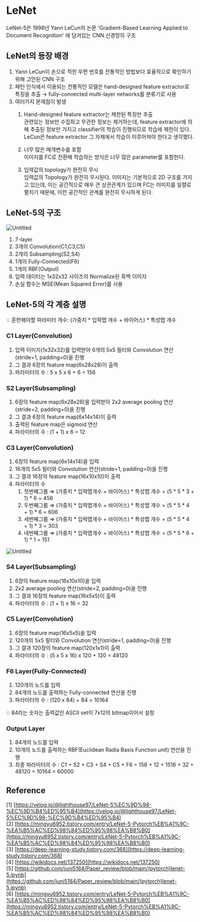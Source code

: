 # LeNet

LeNet-5은 1998년 Yann LeCun의 논문 'Gradient-Based Learning Applied to Document Recognition' 에 담겨있는 CNN 신경망의 구조

## LeNet의 등장 배경

1. Yann LeCun이 손으로 적힌 우편 번호를 전통적인 방법보다 효율적으로 확인하기 위해 고안된 CNN 구조
2. 패턴 인식에서 이용되는 전통적인 모델은 hand-designed feature extractor로 특징을 추출 → fully-connected multi-layer networks를 분류기로 사용
3. 여러가지 문제점이 발생
   1. Hand-designed feature extractor는 제한된 특징만 추출<br>
           관련있는 정보만 수집하고 무관한 정보는 제거하는데, feature extractor에 의해 추출된 정보만 가지고 classifier의 학습이 진행되므로 학습에 제한이 있다. LeCun은 feature extractor 그 자체에서 학습이 이루어져야 한다고 생각했다.

   2. 너무 많은 매개변수를 포함<br>
        이미지를 FC로 전환해 학습하는 방식은 너무 많은 parameter를 포함한다.

   3. 입력값의 topology가 완전히 무시<br>
        입력값의 Topology가 완전히 무시된다. 이미지는 기본적으로 2D 구조를 가지고 있는데, 이는 공간적으로 매우 큰 상관관계가 있으며 FC는 이미지를 일렬로 펼치기 때문에, 이런 공간적인 관계를 완전히 무시하게 된다.
        
## LeNet-5의 구조
![Untitled](https://github.com/pjs990301/23-24-AI-Vision-Study/blob/main/%ED%91%9C%EC%A7%80%EC%84%B1/1%EC%A3%BC%EC%B0%A8/figure/fig1.png?raw=true)

1. 7-layer
2. 3개의 Convolution(C1,C3,C5)
3. 2개의 Subsampling(S2,S4)
4. 1개의 Fully-Connected(F6)
5. 1개의 RBF(Output)
6. 입력 데이터는 1x32x32 사이즈의 Normalize된 흑백 이미지
7. 손실 함수는 MSE(Mean Squared Error)를 사용

## LeNet-5의 각 계층 설명

💡 훈련해야할 파라미터 개수: (가중치 * 입력맵 개수 + 바이어스) * 특성맵 개수

### C1 Layer(Convolution)

1. 입력 이미지(1x32x32)를 입력받아 6개의 5x5 필터와 Convolution 연산(stride=1, padding=0)을 진행 
2. 그 결과 6장의 feature map(6x28x28)이 출력
3. 파라미터의 수 : 5 x 5 x 6 + 6 = 156

### S2 Layer(Subsampling)

1. 6장의 feature map(6x28x28)을 입력받아 2x2 average pooling 연산(stride=2, padding=0)을 진행
2. 그 결과 6장의 feature map(6x14x14)이 출력
3. 출력된 feature map은 sigmoid 연산
4. 파라미터의 수 : (1 + 1) x 6 = 12

### C3 Layer(Convolution)

1. 6장의 feature map(6x14x14)을 입력
2. 16개의 5x5 필터와 Convolution 연산(stride=1, padding=0)을 진행
3. 그 결과 16장의 feature map(16x10x10)이 출력
4. 파라미터의 수
   1. 첫번째그룹 ⇒ (가중치 * 입력맵개수 + 바이어스) * 특성맵 개수 = (5 * 5 * 3 + 1) * 6 = 456
   2. 두번째그룹 ⇒ (가중치 * 입력맵개수 + 바이어스) * 특성맵 개수 = (5 * 5 * 4 + 1) * 6 = 606
   3. 세번째그룹 ⇒ (가중치 * 입력맵개수 + 바이어스) * 특성맵 개수 = (5 * 5 * 4 + 1) * 3 = 303
   4. 네번째그룹 ⇒ (가중치 * 입력맵개수 + 바이어스) * 특성맵 개수 = (5 * 5 * 6 + 1) * 1 = 151

![Untitled](https://github.com/pjs990301/23-24-AI-Vision-Study/blob/main/%ED%91%9C%EC%A7%80%EC%84%B1/1%EC%A3%BC%EC%B0%A8/figure/fig2.png?raw=true)

### S4 Layer(Subsampling)

1. 6장의 feature map(16x10x10)을 입력
2. 2x2 average pooling 연산(stride=2, padding=0)을 진행
3. 그 결과 16장의 feature map(16x5x5)이 출력
4. 파라미터의 수 : (1 + 1) x 16 = 32

### C5 Layer(Convolution)

1. 6장의 feature map(16x5x5)을 입력
2. 120개의 5x5 필터와 Convolution 연산(stride=1, padding=0)을 진행
3. 그 결과 120장의 feature map(120x1x1)이 출력
4. 파라미터의 수 : (5 x 5 x 16) x 120 + 120 = 48120

### F6 Layer(Fully-Connected)

1. 120개의 노드를 입력
2. 84개의 노드를 출력하는 Fully-connected 연산을 진행
3. 파라미터의 수 : (120 x 84) + 84 = 10164

<aside>
💡 84라는 숫자는 출력값인 ASCII set이 7x12의 bitmap이어서 설정
</aside>

### Output Layer

1. 84개의 노드를 입력
2. 10개의 노드를 출력하는 RBF(Euclidean Radia Basis Function unit) 연산을 진행
3. 최종 파라미터의 수 : C1 + S2 + C3 + S4 + C5 + F6 = 156 + 12 + 1516 + 32 + 48120 + 10164 = 60000

## Reference

[1] [https://velog.io/@lighthouse97/LeNet-5%EC%9D%98-%EC%9D%B4%ED%95%B4](https://velog.io/@lighthouse97/LeNet-5%EC%9D%98-%EC%9D%B4%ED%95%B4)    
[2] [https://mingyu6952.tistory.com/entry/LeNet-5-Pytorch%EB%A1%9C-%EA%B5%AC%ED%98%84%ED%95%98%EA%B8%B0](https://mingyu6952.tistory.com/entry/LeNet-5-Pytorch%EB%A1%9C-%EA%B5%AC%ED%98%84%ED%95%98%EA%B8%B0)    
[3] [https://deep-learning-study.tistory.com/368](https://deep-learning-study.tistory.com/368)    
[4] [https://wikidocs.net/137250](https://wikidocs.net/137250)    
[5] [https://github.com/juni5184/Paper_review/blob/main/(pytorch)lenet-5.ipynb](https://github.com/juni5184/Paper_review/blob/main/(pytorch)lenet-5.ipynb)    
[6] [https://mingyu6952.tistory.com/entry/LeNet-5-Pytorch%EB%A1%9C-%EA%B5%AC%ED%98%84%ED%95%98%EA%B8%B0](https://mingyu6952.tistory.com/entry/LeNet-5-Pytorch%EB%A1%9C-%EA%B5%AC%ED%98%84%ED%95%98%EA%B8%B0)
